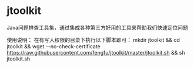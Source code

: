 # jtoolkit
Java问题排查工具集，通过集成各种第三方好用的工具来帮助我们快速定位问题

使用说明：
在有写入权限的目录下执行以下脚本即可：
mkdir jtoolkit && cd jtoolkit && wget --no-check-certificate https://raw.githubusercontent.com/fengfu/jtoolkit/master/jtoolkit.sh && sh jtoolkit.sh
